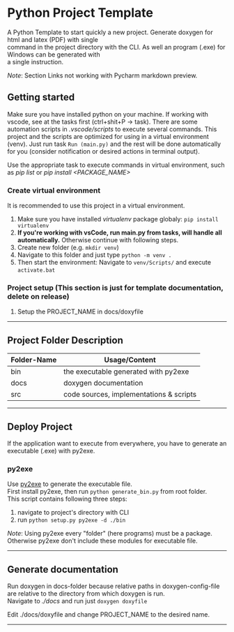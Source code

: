 # Python Project Template

A Python Template to start quickly a new project. Generate doxygen for html and latex (PDF) with single<br>
command in the project directory with the CLI. As well an program (.exe) for Windows can be generated with<br>
a single instruction.

*Note*: Section Links not working with Pycharm markdown preview.

## Getting started
Make sure you have installed python on your machine. If working with vscode, see at the tasks first (ctrl+shit+P -> task). There are some automation scripts in *.vscode/scripts* to execute several commands. This project and the scripts are optimized for using in a virtual environment (venv). Just run task `Run (main.py)` and the rest will be done automatically for you (consider notification or desired actions in terminal output).<br>

Use the appropriate task to execute commands in virtual environment, such as *pip list* or *pip install <PACKAGE_NAME>*<br>


### Create virtual environment
It is recommended to use this project in a virtual environment.
1. Make sure you have installed *virtualenv* package globaly: `pip install virtualenv`
1. **If you're working with vsCode, run main.py from tasks, will handle all automatically.**
    Otherwise continue with following steps.
1. Create new folder (e.g. `mkdir venv`)
1. Navigate to this folder and just type `python -m venv .`
1. Then start the environment: Navigate to `venv/Scripts/` and execute `activate.bat`

### Project setup (This section is just for template documentation, delete on release)
1. Setup the PROJECT_NAME in docs/doxyfile
___


## Project Folder Description

Folder-Name | Usage/Content
--- | ---
bin     | the executable generated with py2exe
docs    | doxygen documentation
src     | code sources, implementations & scripts

___

## Deploy Project
If the application want to execute from everywhere, you have to generate an
executable (.exe) with py2exe.

### py2exe
Use [py2exe](https://pypi.org/project/py2exe/) to generate the
executable file.<br>
First install py2exe, then run `python generate_bin.py` from root folder.<br>
This script contains following three steps:

1. navigate to project's directory with CLI
1. run `python setup.py py2exe -d ./bin`

*Note*: Using py2exe every "folder" (here programs) must be a package. Otherwise py2exe don't include these modules
for executable file.  
___


## Generate documentation
Run doxygen in docs-folder because relative paths in doxygen-config-file are relative to the directory from which
doxygen is run. <br>
Navigate to *./docs* and run just `doxygen doxyfile`

Edit ./docs/doxyfile and change PROJECT_NAME to the desired name. 
___

